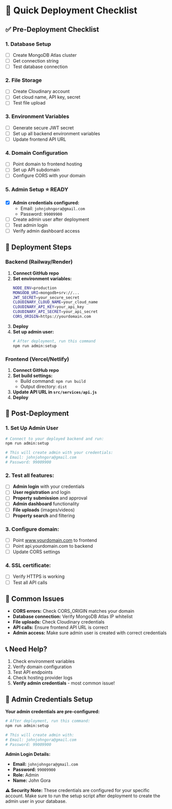 # 🚀 Quick Deployment Checklist

## ✅ Pre-Deployment Checklist

### 1. **Database Setup**
- [ ] Create MongoDB Atlas cluster
- [ ] Get connection string
- [ ] Test database connection

### 2. **File Storage**
- [ ] Create Cloudinary account
- [ ] Get cloud name, API key, secret
- [ ] Test file upload

### 3. **Environment Variables**
- [ ] Generate secure JWT secret
- [ ] Set up all backend environment variables
- [ ] Update frontend API URL

### 4. **Domain Configuration**
- [ ] Point domain to frontend hosting
- [ ] Set up API subdomain
- [ ] Configure CORS with your domain

### 5. **Admin Setup** ⭐ **READY**
- [x] **Admin credentials configured:**
  - Email: `johnjohngora@gmail.com`
  - Password: `99009900`
- [ ] Create admin user after deployment
- [ ] Test admin login
- [ ] Verify admin dashboard access

## 🎯 Deployment Steps

### Backend (Railway/Render)
1. **Connect GitHub repo**
2. **Set environment variables:**
   ```bash
   NODE_ENV=production
   MONGODB_URI=mongodb+srv://...
   JWT_SECRET=your_secure_secret
   CLOUDINARY_CLOUD_NAME=your_cloud_name
   CLOUDINARY_API_KEY=your_api_key
   CLOUDINARY_API_SECRET=your_api_secret
   CORS_ORIGIN=https://yourdomain.com
   ```
3. **Deploy**
4. **Set up admin user:**
   ```bash
   # After deployment, run this command
   npm run admin:setup
   ```

### Frontend (Vercel/Netlify)
1. **Connect GitHub repo**
2. **Set build settings:**
   - Build command: `npm run build`
   - Output directory: `dist`
3. **Update API URL in `src/services/api.js`**
4. **Deploy**

## 🔧 Post-Deployment

### 1. **Set Up Admin User**
```bash
# Connect to your deployed backend and run:
npm run admin:setup

# This will create admin with your credentials:
# Email: johnjohngora@gmail.com
# Password: 99009900
```

### 2. **Test all features:**
- [ ] **Admin login** with your credentials
- [ ] **User registration** and login
- [ ] **Property submission** and approval
- [ ] **Admin dashboard** functionality
- [ ] **File uploads** (images/videos)
- [ ] **Property search** and filtering

### 3. **Configure domain:**
- [ ] Point www.yourdomain.com to frontend
- [ ] Point api.yourdomain.com to backend
- [ ] Update CORS settings

### 4. **SSL certificate:**
- [ ] Verify HTTPS is working
- [ ] Test all API calls

## 🚨 Common Issues

- **CORS errors:** Check CORS_ORIGIN matches your domain
- **Database connection:** Verify MongoDB Atlas IP whitelist
- **File uploads:** Check Cloudinary credentials
- **API calls:** Ensure frontend API URL is correct
- **Admin access:** Make sure admin user is created with correct credentials

## 📞 Need Help?

1. Check environment variables
2. Verify domain configuration
3. Test API endpoints
4. Check hosting provider logs
5. **Verify admin credentials** - most common issue!

## 🔐 Admin Credentials Setup

**Your admin credentials are pre-configured:**

```bash
# After deployment, run this command:
npm run admin:setup

# This will create admin with:
# Email: johnjohngora@gmail.com
# Password: 99009900
```

**Admin Login Details:**
- **Email:** `johnjohngora@gmail.com`
- **Password:** `99009900`
- **Role:** Admin
- **Name:** John Gora

**⚠️ Security Note:** These credentials are configured for your specific account. Make sure to run the setup script after deployment to create the admin user in your database. 